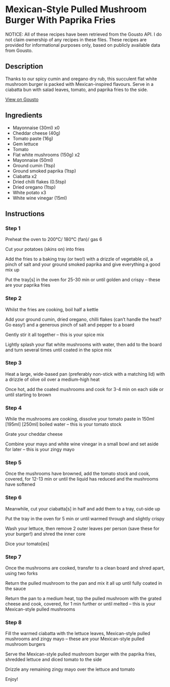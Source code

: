 # Mexican-Style Pulled Mushroom Burger With Paprika Fries 

NOTICE: All of these recipes have been retrieved from the Gousto API. I do not claim ownership of any recipes in these files. These recipes are provided for informational purposes only, based on publicly available data from Gousto.

## Description

Thanks to our spicy cumin and oregano dry rub, this succulent flat white mushroom burger is packed with Mexican-inspired flavours. Serve in a ciabatta bun with salad leaves, tomato, and paprika fries to the side.

[View on Gousto](https://www.gousto.co.uk/recipes/cookbook/mexican-pulled-mushroom-burger-with-paprika-fries)

## Ingredients

- Mayonnaise (30ml) x0
- Cheddar cheese (40g)
- Tomato paste (16g)
- Gem lettuce
- Tomato
- Flat white mushrooms (150g) x2
- Mayonnaise (50ml)
- Ground cumin (1tsp)
- Ground smoked paprika (1tsp)
- Ciabatta x2
- Dried chilli flakes (0.5tsp)
- Dried oregano (1tsp)
- White potato x3
- White wine vinegar (15ml)

## Instructions


### Step 1

Preheat the oven to 200°C/ 180°C (fan)/ gas 6

Cut your potatoes (skins on) into fries

Add the fries to a baking tray (or two!) with a drizzle of vegetable oil, a pinch of salt and your ground smoked paprika and give everything a good mix up

Put the tray[s] in the oven for 25-30 min or until golden and crispy – these are your paprika fries


### Step 2

Whilst the fries are cooking, boil half a kettle

Add your ground cumin, dried oregano, chilli flakes (can’t handle the heat? Go easy!) and a generous pinch of salt and pepper to a board

Gently stir it all together – this is your spice mix

Lightly splash your flat white mushrooms with water, then add to the board and turn several times until coated in the spice mix


### Step 3

Heat a large, wide-based pan (preferably non-stick with a matching lid) with a drizzle of olive oil over a medium-high heat

Once hot, add the coated mushrooms and cook for 3-4 min on each side or until starting to brown


### Step 4

While the mushrooms are cooking, dissolve your tomato paste in 150ml <span class="text-purple">[195ml]</span> <span class="text-danger">[250ml] </span>boiled water – this is your tomato stock

Grate your cheddar cheese

Combine your mayo and white wine vinegar in a small bowl and set aside for later – this is your zingy mayo


### Step 5

Once the mushrooms have browned, add the tomato stock and cook, covered, for 12-13 min or until the liquid has reduced and the mushrooms have softened


### Step 6

Meanwhile, cut your ciabatta[s] in half and add them to a tray, cut-side up

Put the tray in the oven for 5 min or until warmed through and slightly crispy

Wash your lettuce, then remove 2 outer leaves per person (save these for your burger!) and shred the inner core

Dice your tomato[es]


### Step 7

Once the mushrooms are cooked, transfer to a clean board and shred apart, using two forks

Return the pulled mushroom to the pan and mix it all up until fully coated in the sauce

Return the pan to a medium heat, top the pulled mushroom with the grated cheese and cook, covered, for 1 min further or until melted – this is your Mexican-style pulled mushrooms

### Step 8

Fill the warmed ciabatta with the lettuce leaves, Mexican-style pulled mushrooms and zingy mayo – these are your Mexican-style pulled mushroom burgers

Serve the Mexican-style pulled mushroom burger with the paprika fries, shredded lettuce and diced tomato to the side

Drizzle any remaining zingy mayo over the lettuce and tomato

Enjoy!

